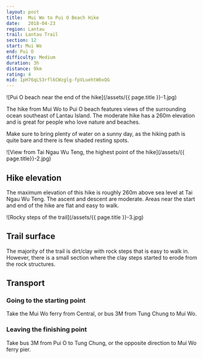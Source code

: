 ```yaml
---
layout: post
title:  Mui Wo to Pui O Beach Hike
date:   2018-04-23
region: Lantau
trail: Lantau Trail
section: 12
start: Mui Wo
end: Pui O
difficulty: Medium
duration: 3h
distance: 9km
rating: 4
mid: 1pH76qL53rfl6CWzglg-fpVLuehtWbxQG
---
```


![Pui O beach near the end of the hike](/assets/{{ page.title }}-1.jpg)

The hike from Mui Wo to Pui O beach features views of the surrounding ocean southeast of Lantau Island. The moderate hike has a 260m elevation and is great for people who love nature and beaches. 

Make sure to bring plenty of water on a sunny day, as the hiking path is quite bare and there is few shaded resting spots.

![View from Tai Ngau Wu Teng, the highest point of the hike](/assets/{{ page.title}}-2.jpg)

## Hike elevation

The maximum elevation of this hike is roughly 260m above sea level at Tai Ngau Wu Teng. The ascent and descent are moderate. Areas near the start and end of the hike are flat and easy to walk.

![Rocky steps of the trail](/assets/{{ page.title }}-3.jpg)

## Trail surface

The majority of the trail is dirt/clay with rock steps that is easy to walk in. However, there is a small section where the clay steps started to erode from the rock structures.

## Transport

### Going to the starting point

Take the Mui Wo ferry from Central, or bus 3M from Tung Chung to Mui Wo.

### Leaving the finishing point

Take bus 3M from Pui O to Tung Chung, or the opposite direction to Mui Wo ferry pier.
